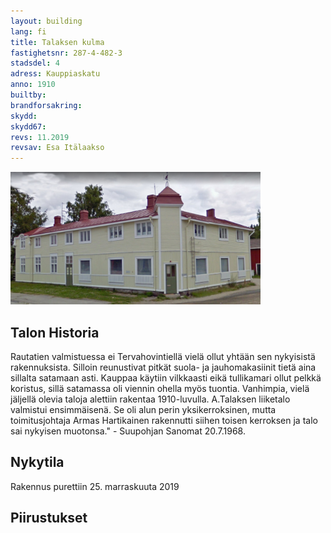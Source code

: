 ```yaml
---
layout: building
lang: fi
title: Talaksen kulma
fastighetsnr: 287-4-482-3
stadsdel: 4
adress: Kauppiaskatu
anno: 1910
builtby:
brandforsakring:
skydd:
skydd67:
revs: 11.2019
revsav: Esa Itälaakso
---
```

<img src="streetview2009.png" width="400px">

## Talon Historia
Rautatien valmistuessa ei Tervahovintiellä vielä ollut yhtään sen nykyisistä rakennuksista. Silloin reunustivat pitkät suola- ja jauhomakasiinit tietä aina sillalta satamaan asti. Kauppaa käytiin vilkkaasti eikä tullikamari ollut pelkkä koristus, sillä satamassa oli viennin ohella myös tuontia. Vanhimpia, vielä jäljellä olevia taloja alettiin rakentaa 1910-luvulla. A.Talaksen liiketalo valmistui ensimmäisenä. Se oli alun perin yksikerroksinen, mutta toimitusjohtaja Armas Hartikainen rakennutti siihen toisen kerroksen ja talo sai nykyisen muotonsa." - Suupohjan Sanomat 20.7.1968.



## Nykytila
Rakennus purettiin 25. marraskuuta 2019



## Piirustukset
